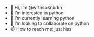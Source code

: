 - 👋 Hi, I’m @wrtnspknbrkn
- 👀 I’m interested in python
- 🌱 I’m currently learning python
- 💞️ I’m looking to collaborate on python
- 📫 How to reach me: just hiss

<!---
wrtnspknbrkn/wrtnspknbrkn is a ✨ special ✨ repository because its `README.md` (this file) appears on your GitHub profile.
You can click the Preview link to take a look at your changes.
--->
